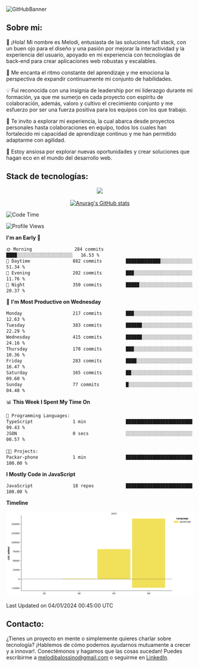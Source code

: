 ![GitHubBanner](https://github.com/MelBalossino/MelBalossino/assets/124601449/c1bfc12f-f708-4d5e-a44c-cbc714e582b2)

## Sobre mi:

🤗 ¡Hola! Mi nombre es Melodi, entusiasta de las soluciones full stack, con un buen ojo para el diseño y una pasión por mejorar la interactividad y la experiencia del usuario, apoyado en mi experiencia con tecnologías de back-end para crear aplicaciones web robustas y escalables.

🚀 Me encanta el ritmo constante del aprendizaje y me emociona la perspectiva de expandir continuamente mi conjunto de habilidades.

💡 Fui reconocida con una insignia de leadership por mi liderazgo durante mi formación, ya que me sumerjo en cada proyecto con espíritu de colaboración, además, valoro y cultivo el crecimiento conjunto y me esfuerzo por ser una fuerza positiva para los equipos con los que trabajo.

💼 Te invito a explorar mi experiencia, la cual abarca desde proyectos personales hasta colaboraciones en equipo, todos los cuales han fortalecido mi capacidad de aprendizaje continuo y me han permitido adaptarme con agilidad.

🤗 Estoy ansiosa por explorar nuevas oportunidades y crear soluciones que hagan eco en el mundo del desarrollo web. 

## Stack de tecnologías:
<p align="center">
  <a href="https://skillicons.dev">
    <img src="https://skillicons.dev/icons?i=js,html,css,react,vite,webpack,redux,nodejs,express,postgres,sequelize,git,github,vscode,figma,materialui,tailwind" />
  </a>
</p>

<div align="center">
  
[![Anurag's GitHub stats](https://github-readme-stats.vercel.app/api?username=melbalossino&count_private=true&show_icons=true&theme=onedark)](https://github.com/anuraghazra/github-readme-stats)
</div>

<!--START_SECTION:waka-->
![Code Time](http://img.shields.io/badge/Code%20Time-27%20hrs%2022%20mins-blue)

![Profile Views](http://img.shields.io/badge/Profile%20Views-18-blue)

**I'm an Early 🐤** 

```text
🌞 Morning                284 commits         ████░░░░░░░░░░░░░░░░░░░░░   16.53 % 
🌆 Daytime                882 commits         █████████████░░░░░░░░░░░░   51.34 % 
🌃 Evening                202 commits         ███░░░░░░░░░░░░░░░░░░░░░░   11.76 % 
🌙 Night                  350 commits         █████░░░░░░░░░░░░░░░░░░░░   20.37 % 
```
📅 **I'm Most Productive on Wednesday** 

```text
Monday                   217 commits         ███░░░░░░░░░░░░░░░░░░░░░░   12.63 % 
Tuesday                  383 commits         ██████░░░░░░░░░░░░░░░░░░░   22.29 % 
Wednesday                415 commits         ██████░░░░░░░░░░░░░░░░░░░   24.16 % 
Thursday                 178 commits         ███░░░░░░░░░░░░░░░░░░░░░░   10.36 % 
Friday                   283 commits         ████░░░░░░░░░░░░░░░░░░░░░   16.47 % 
Saturday                 165 commits         ██░░░░░░░░░░░░░░░░░░░░░░░   09.60 % 
Sunday                   77 commits          █░░░░░░░░░░░░░░░░░░░░░░░░   04.48 % 
```


📊 **This Week I Spent My Time On** 

```text
💬 Programming Languages: 
TypeScript               1 min               █████████████████████████   99.43 % 
JSON                     0 secs              ░░░░░░░░░░░░░░░░░░░░░░░░░   00.57 % 

🐱‍💻 Projects: 
Packar-phone             1 min               █████████████████████████   100.00 % 
```

**I Mostly Code in JavaScript** 

```text
JavaScript               18 repos            █████████████████████████   100.00 % 
```



**Timeline**

![Lines of Code chart](https://raw.githubusercontent.com/MelBalossino/MelBalossino/main/assets/bar_graph.png)


 Last Updated on 04/01/2024 00:45:00 UTC
<!--END_SECTION:waka-->

## Contacto:
¿Tienes un proyecto en mente o simplemente quieres charlar sobre tecnología? ¡Hablemos de cómo podemos ayudarnos mutuamente a crecer y a innovar!. Conectémonos y hagamos que las cosas sucedan! Puedes escribirme a melodibalossino@gmail.com o seguirme en [LinkedIn](https://www.linkedin.com/in/melody-balossino-26745021b).


<!--
**MelBalossino/MelBalossino** is a ✨ _special_ ✨ repository because its `README.md` (this file) appears on your GitHub profile.



Here are some ideas to get you started:

- 🔭 I’m currently working on ...
- 🌱 I’m currently learning ...
- 👯 I’m looking to collaborate on ...
- 🤔 I’m looking for help with ...
- 💬 Ask me about ...
- 📫 How to reach me: ...
- 😄 Pronouns: ...
- ⚡ Fun fact: ...
-->
